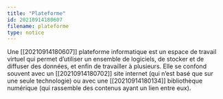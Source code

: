 ```yaml
---
title: "Plateforme"
id: 20210914180607
filename: plateforme
type: notice
---
```


Une [[20210914180607]] plateforme informatique est un espace de travail virtuel qui permet d’utiliser un ensemble de logiciels, de stocker et de diffuser des données, et enfin de travailler à plusieurs. Elle se confond souvent avec un [[20210914180702]] site internet (qui n’est basé que sur une seule technologie) ou avec une [[20210914180134]] bibliothèque numérique (qui rassemble des contenus ayant un lien entre eux).

